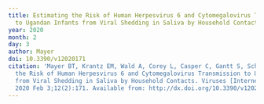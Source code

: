 ```yaml
---
title: Estimating the Risk of Human Herpesvirus 6 and Cytomegalovirus Transmission
  to Ugandan Infants from Viral Shedding in Saliva by Household Contacts
year: 2020
month: 2
day: 3
author: Mayer
doi: 10.3390/v12020171
citation: 'Mayer BT, Krantz EM, Wald A, Corey L, Casper C, Gantt S, Schiffer JT. Estimating
  the Risk of Human Herpesvirus 6 and Cytomegalovirus Transmission to Ugandan Infants
  from Viral Shedding in Saliva by Household Contacts. Viruses [Internet]. MDPI AG;
  2020 Feb 3;12(2):171. Available from: http://dx.doi.org/10.3390/v12020171'
---
```


